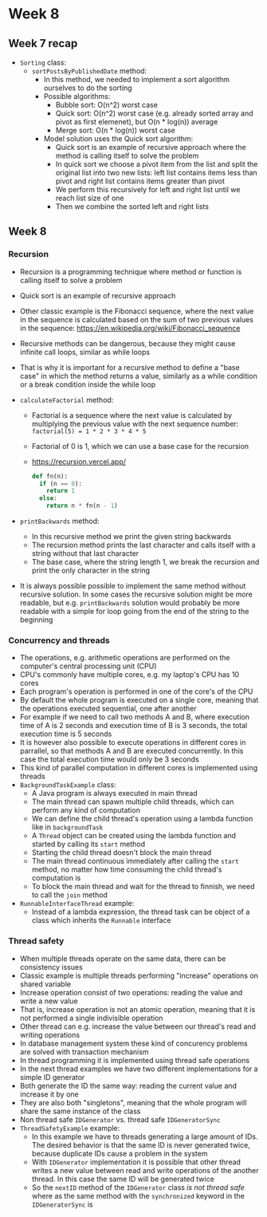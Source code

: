 # Week 8

## Week 7 recap

- `Sorting` class:
  - `sortPostsByPublishedDate` method:
    - In this method, we needed to implement a sort algorithm ourselves to do the sorting
    - Possible algorithms:
      - Bubble sort: O(n^2) worst case
      - Quick sort: O(n^2) worst case (e.g. already sorted array and pivot as first elemenet), but O(n * log(n)) average
      - Merge sort: O(n * log(n)) worst case
    - Model solution uses the Quick sort algorithm:
      - Quick sort is an example of recursive approach where the method is calling itself to solve the problem
      - In quick sort we choose a pivot item from the list and split the original list into two new lists: left list contains items less than pivot and right list contains items greater than pivot
      - We perform this recursively for left and right list until we reach list size of one
      - Then we combine the sorted left and right lists

## Week 8

### Recursion

- Recursion is a programming technique where method or function is calling itself to solve a problem
- Quick sort is an example of recursive approach
- Other classic example is the Fibonacci sequence, where the next value in the sequence is calculated based on the sum of two previous values in the sequence: https://en.wikipedia.org/wiki/Fibonacci_sequence
- Recursive methods can be dangerous, because they might cause infinite call loops, similar as while loops
- That is why it is important for a recursive method to define a "base case" in which the method returns a value, similarly as a while condition or a break condition inside the while loop
- `calculateFactorial` method:
  - Factorial is a sequence where the next value is calculated by multiplying the previous value with the next sequence number: `factorial(5) = 1 * 2 * 3 * 4 * 5`
  - Factorial of 0 is 1, which we can use a base case for the recursion
  - https://recursion.vercel.app/
  
    ```py
    def fn(n):
      if (n == 0):
        return 1
      else: 
        return n * fn(n - 1)
    ```

- `printBackwards` method:
  - In this recursive method we print the given string backwards
  - The recursion method prints the last character and calls itself with a string without that last character
  - The base case, where the string length 1, we break the recursion and print the only character in the string
- It is always possible possible to implement the same method without recursive solution. In some cases the recursive solution might be more readable, but e.g. `printBackwards` solution would probably be more readable with a simple for loop going from the end of the string to the beginning

### Concurrency and threads

- The operations, e.g. arithmetic operations are performed on the computer's central processing unit (CPU)
- CPU's commonly have multiple cores, e.g. my laptop's CPU has 10 cores
- Each program's operation is performed in one of the core's of the CPU
- By default the whole program is executed on a single core, meaning that the operations executed sequential, one after another
- For example if we need to call two methods A and B, where execution time of A is 2 seconds and execution time of B is 3 seconds, the total execution time is 5 seconds
- It is however also possible to execute operations in different cores in parrallel, so that methods A and B are executed concurrently. In this case the total execution time would only be 3 seconds
- This kind of parallel computation in different cores is implemented using threads
- `BackgroundTaskExample` class:
  - A Java program is always executed in main thread
  - The main thread can spawn multiple child threads, which can perform any kind of computation
  - We can define the child thread's operation using a lambda function like in `backgroundTask`
  - A `Thread` object can be created using the lambda function and started by calling its `start` method
  - Starting the child thread doesn't block the main thread
  - The main thread continuous immediately after calling the `start` method, no matter how time consuming the child thread's computation is
  - To block the main thread and wait for the thread to finnish, we need to call the `join` method
- `RunnableInterfaceThread` example:
  - Instead of a lambda expression, the thread task can be object of a class which inherits the `Runnable` interface

### Thread safety

- When multiple threads operate on the same data, there can be consistency issues
- Classic example is multiple threads performing "increase" operations on shared variable
- Increase operation consist of two operations: reading the value and write a new value
- That is, increase operation is not an atomic operation, meaning that it is not performed a single indivisible operation
- Other thread can e.g. increase the value between our thread's read and writing operations
- In database management system these kind of concurency problems are solved with transaction mechanism
- In thread programming it is implemented using thread safe operations
- In the next thread examples we have two different implementations for a simple ID generator
- Both generate the ID the same way: reading the current value and increase it by one
- They are also both "singletons", meaning that the whole program will share the same instance of the class
- Non thread safe `IDGenerator` vs. thread safe `IDGeneratorSync`
- `ThreadSafetyExample` example:
  - In this example we have to threads generating a large amount of IDs. The desired behavior is that the same ID is never generated twice, because duplicate IDs cause a problem in the system
  - With `IDGenerator` implementation it is possible that other thread writes a new value between read and write operations of the another thread. In this case the same ID will be generated twice
  - So the `nextID` method of the `IDGenerator`  class _is not thread safe_  where as the same method with the `synchronized` keyword in the `IDGeneratorSync` is
